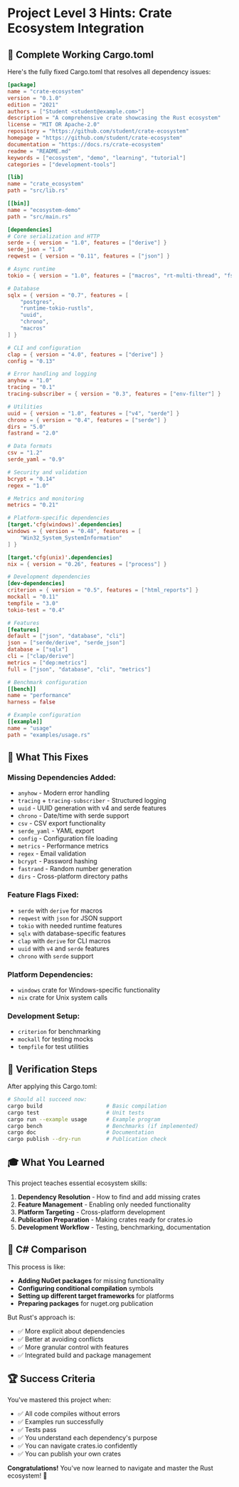 # Project Level 3 Hints: Crate Ecosystem Integration

## 🎯 Complete Working Cargo.toml

Here's the fully fixed Cargo.toml that resolves all dependency issues:

```toml
[package]
name = "crate-ecosystem"
version = "0.1.0"
edition = "2021"
authors = ["Student <student@example.com>"]
description = "A comprehensive crate showcasing the Rust ecosystem"
license = "MIT OR Apache-2.0"
repository = "https://github.com/student/crate-ecosystem"
homepage = "https://github.com/student/crate-ecosystem"
documentation = "https://docs.rs/crate-ecosystem"
readme = "README.md"
keywords = ["ecosystem", "demo", "learning", "tutorial"]
categories = ["development-tools"]

[lib]
name = "crate_ecosystem"
path = "src/lib.rs"

[[bin]]
name = "ecosystem-demo"
path = "src/main.rs"

[dependencies]
# Core serialization and HTTP
serde = { version = "1.0", features = ["derive"] }
serde_json = "1.0"
reqwest = { version = "0.11", features = ["json"] }

# Async runtime
tokio = { version = "1.0", features = ["macros", "rt-multi-thread", "fs"] }

# Database
sqlx = { version = "0.7", features = [
    "postgres", 
    "runtime-tokio-rustls", 
    "uuid", 
    "chrono",
    "macros"
] }

# CLI and configuration
clap = { version = "4.0", features = ["derive"] }
config = "0.13"

# Error handling and logging
anyhow = "1.0"
tracing = "0.1"
tracing-subscriber = { version = "0.3", features = ["env-filter"] }

# Utilities
uuid = { version = "1.0", features = ["v4", "serde"] }
chrono = { version = "0.4", features = ["serde"] }
dirs = "5.0"
fastrand = "2.0"

# Data formats
csv = "1.2"
serde_yaml = "0.9"

# Security and validation
bcrypt = "0.14"
regex = "1.0"

# Metrics and monitoring
metrics = "0.21"

# Platform-specific dependencies
[target.'cfg(windows)'.dependencies]
windows = { version = "0.48", features = [
    "Win32_System_SystemInformation"
] }

[target.'cfg(unix)'.dependencies]
nix = { version = "0.26", features = ["process"] }

# Development dependencies
[dev-dependencies]
criterion = { version = "0.5", features = ["html_reports"] }
mockall = "0.11"
tempfile = "3.0"
tokio-test = "0.4"

# Features
[features]
default = ["json", "database", "cli"]
json = ["serde/derive", "serde_json"]
database = ["sqlx"]
cli = ["clap/derive"]
metrics = ["dep:metrics"]
full = ["json", "database", "cli", "metrics"]

# Benchmark configuration
[[bench]]
name = "performance"
harness = false

# Example configuration
[[example]]
name = "usage"
path = "examples/usage.rs"
```

## 🔧 What This Fixes

### **Missing Dependencies Added:**
- `anyhow` - Modern error handling
- `tracing` + `tracing-subscriber` - Structured logging
- `uuid` - UUID generation with v4 and serde features
- `chrono` - Date/time with serde support
- `csv` - CSV export functionality
- `serde_yaml` - YAML export
- `config` - Configuration file loading
- `metrics` - Performance metrics
- `regex` - Email validation
- `bcrypt` - Password hashing
- `fastrand` - Random number generation
- `dirs` - Cross-platform directory paths

### **Feature Flags Fixed:**
- `serde` with `derive` for macros
- `reqwest` with `json` for JSON support
- `tokio` with needed runtime features
- `sqlx` with database-specific features
- `clap` with `derive` for CLI macros
- `uuid` with `v4` and `serde` features
- `chrono` with `serde` support

### **Platform Dependencies:**
- `windows` crate for Windows-specific functionality
- `nix` crate for Unix system calls

### **Development Setup:**
- `criterion` for benchmarking
- `mockall` for testing mocks
- `tempfile` for test utilities

## 🎯 Verification Steps

After applying this Cargo.toml:

```bash
# Should all succeed now:
cargo build                    # Basic compilation
cargo test                     # Unit tests
cargo run --example usage      # Example program
cargo bench                    # Benchmarks (if implemented)
cargo doc                      # Documentation
cargo publish --dry-run        # Publication check
```

## 🎓 What You Learned

This project teaches essential ecosystem skills:

1. **Dependency Resolution** - How to find and add missing crates
2. **Feature Management** - Enabling only needed functionality
3. **Platform Targeting** - Cross-platform development
4. **Publication Preparation** - Making crates ready for crates.io
5. **Development Workflow** - Testing, benchmarking, documentation

## 🤔 C# Comparison

This process is like:
- **Adding NuGet packages** for missing functionality
- **Configuring conditional compilation** symbols
- **Setting up different target frameworks** for platforms
- **Preparing packages** for nuget.org publication

But Rust's approach is:
- ✅ More explicit about dependencies
- ✅ Better at avoiding conflicts
- ✅ More granular control with features
- ✅ Integrated build and package management

## 🏆 Success Criteria

You've mastered this project when:
- ✅ All code compiles without errors
- ✅ Examples run successfully
- ✅ Tests pass
- ✅ You understand each dependency's purpose
- ✅ You can navigate crates.io confidently
- ✅ You can publish your own crates

**Congratulations!** You've now learned to navigate and master the Rust ecosystem! 🦀